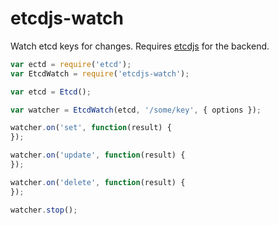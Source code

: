 # etcdjs-watch

Watch etcd keys for changes. Requires [etcdjs](https://github.com/mafintosh/etcdjs) for the backend.

```js
var ectd = require('etcd');
var EtcdWatch = require('etcdjs-watch');

var etcd = Etcd();

var watcher = EtcdWatch(etcd, '/some/key', { options });

watcher.on('set', function(result) {
});

watcher.on('update', function(result) {
});

watcher.on('delete', function(result) {
});

watcher.stop();
```
